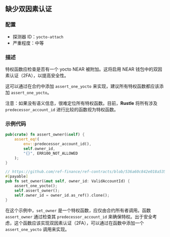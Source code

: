 
## 缺少双因素认证

### 配置

* 探测器 ID：`yocto-attach`
* 严重程度：中等

### 描述

特权函数应检查是否有一个 yocto NEAR 被附加。这将启用 NEAR 钱包中的双因素认证（2FA），以提高安全性。

这可以通过在合约中添加 `assert_one_yocto` 来实现，建议所有特权函数都应该添加 `assert_one_yocto`。

注意：如果没有语义信息，很难定位所有特权函数。目前，**Rustle** 将所有涉及 `predecessor_account_id` 进行比较的函数视为特权函数。

### 示例代码

```rust
pub(crate) fn assert_owner(&self) {
    assert_eq!(
        env::predecessor_account_id(),
        self.owner_id,
        "{}", ERR100_NOT_ALLOWED
    );
}

// https://github.com/ref-finance/ref-contracts/blob/536a60c842e018a535b478c874c747bde82390dd/ref-exchange/src/owner.rs#L16
#[payable]
pub fn set_owner(&mut self, owner_id: ValidAccountId) {
    assert_one_yocto();
    self.assert_owner();
    self.owner_id = owner_id.as_ref().clone();
}
```

在这个示例中，`set_owner` 是一个特权函数，应仅由合约所有者调用。函数 `assert_owner` 通过检查其 `predecessor_account_id` 来确保特权。出于安全考虑，这个函数应该实现双因素认证（2FA），可以通过在函数中添加一个 `assert_one_yocto` 调用来实现。
